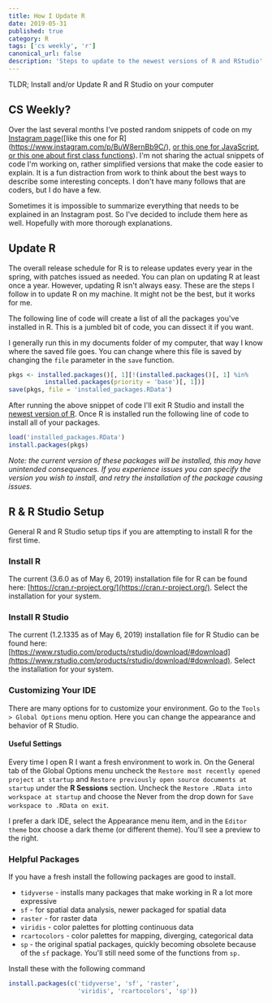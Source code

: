 ```yaml
---
title: How I Update R
date: 2019-05-31
published: true
category: R
tags: ['cs weekly', 'r']
canonical_url: false
description: 'Steps to update to the newest versions of R and RStudio'
---
```


TLDR; Install and/or Update R and R Studio on your computer

## CS Weekly?

Over the last several months I've posted random snippets of code on my [Instagram page](https://instagram.com/_gritts_)([like this one for R](https://www.instagram.com/p/BuW8ernBb9C/), [or this one for JavaScript](https://www.instagram.com/p/Bh7u4SjF19G/), [or this one about first class functions](https://www.instagram.com/p/BhzimtCFG-8/)). I'm not sharing the actual snippets of code I'm working on, rather simplified versions that make the code easier to explain. It is a fun distraction from work to think about the best ways to describe some interesting concepts. I don't have many follows that are coders, but I do have a few. 

Sometimes it is impossible to summarize everything that needs to be explained in an Instagram post. So I've decided to include them here as well. Hopefully with more thorough explanations.

## Update R

The overall release schedule for R is to release updates every year in the spring, with patches issued as needed. You can plan on updating R at least once a year. However, updating R isn't always easy. These are the steps I follow in to update R on my machine. It might not be the best, but it works for me. 

The following line of code will create a list of all the packages you've installed in R. This is a jumbled bit of code, you can dissect it if you want. 

I generally run this in my documents folder of my computer, that way I know where the saved file goes. You can change where this file is saved by changing the `file` parameter in the `save` function.

```r
pkgs <- installed.packages()[, 1][!(installed.packages()[, 1] %in%
          installed.packages(priority = 'base')[, 1])]
save(pkgs, file = 'installed_packages.RData')
```

After running the above snippet of code I'll exit R Studio and install the [newest version of R](https://cran.r-project.org/). Once R is installed run the following line of code to install all of your packages.

```r
load('installed_packages.RData')
install.packages(pkgs)
```

*Note: the current version of these packages will be installed, this may have unintended consequences. If you experience issues you can specify the version you wish to install, and retry the installation of the package causing issues.*

## R & R Studio Setup

General R and R Studio setup tips if you are attempting to install R for the first time.

### Install R

The current (3.6.0 as of May 6, 2019) installation file for R can be found here: [https://cran.r-project.org/](https://cran.r-project.org/). Select the installation for your system. 

### Install R Studio

The current (1.2.1335 as of May 6, 2019) installation file for R Studio can be found here: [https://www.rstudio.com/products/rstudio/download/#download](https://www.rstudio.com/products/rstudio/download/#download). Select the installation for your system.

### Customizing Your IDE

There are many options for to customize your environment. Go to the `Tools > Global Options` menu option. Here you can change the appearance and behavior of R Studio.

#### Useful Settings

Every time I open R I want a fresh environment to work in. On the General tab of the Global Options menu uncheck the `Restore most recently opened project at startup` and `Restore previously open source documents at startup` under the **R Sessions** section. Uncheck the `Restore .RData into workspace at startup` and choose the Never from the drop down for `Save workspace to .RData on exit`.

I prefer a dark IDE, select the Appearance menu item, and in the `Editor theme` box choose a dark theme (or different theme). You'll see a preview to the right.

### Helpful Packages

If you have a fresh install the following packages are good to install.

- `tidyverse` - installs many packages that make working in R a lot more expressive
- `sf` - for spatial data analysis, newer packaged for spatial data
- `raster` - for raster data
- `viridis` - color palettes for plotting continuous data
- `rcartocolors` - color palettes for mapping, diverging, categorical data
- `sp` - the original spatial packages, quickly becoming obsolete because of the `sf` package. You'll still need some of the functions from `sp.`

Install these with the following command

```r
install.packages(c('tidyverse', 'sf', 'raster',
                   'viridis', 'rcartocolors', 'sp'))
```